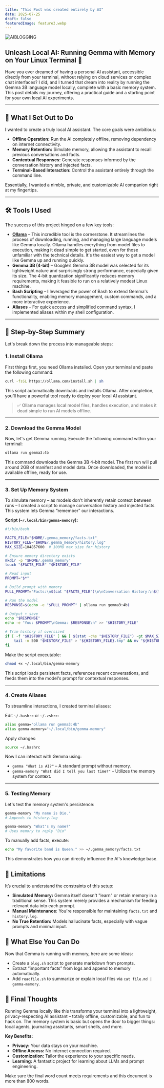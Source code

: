 ```yaml
---
title: "This Post was created entirely by AI"
date: 2025-07-25
draft: false
featuredImage: feature3.webp
---
```

![AIBLOGGING](feature3.webp)

## Unleash Local AI: Running Gemma with Memory on Your Linux Terminal 🧠

Have you ever dreamed of having a personal AI assistant, accessible directly from your terminal, without relying on cloud services or complex chat interfaces? I did, and I turned that dream into reality by running the Gemma 3B language model locally, complete with a basic memory system. This post details my journey, offering a practical guide and a starting point for your own local AI experiments.

---

## 🚀 What I Set Out to Do

I wanted to create a truly local AI assistant. The core goals were ambitious:

*   **Offline Operation:**  Run the AI completely offline, removing dependency on internet connectivity.
*   **Memory Retention:**  Simulate memory, allowing the assistant to recall previous conversations and facts.
*   **Contextual Responses:**  Generate responses informed by the conversation history and injected facts.
*   **Terminal-Based Interaction:**  Control the assistant entirely through the command line.

Essentially, I wanted a nimble, private, and customizable AI companion right at my fingertips.

---

## 🛠️ Tools I Used

The success of this project hinged on a few key tools:

*   **[Ollama](https://ollama.com/)** – This incredible tool is the cornerstone. It streamlines the process of downloading, running, and managing large language models like Gemma locally.  Ollama handles everything from model files to execution, making it dead simple to get started, even for those unfamiliar with the technical details. It's the easiest way to get a model like Gemma up and running quickly.
*   **Gemma 3B (4-bit)** – Google’s Gemma 3B model was selected for its lightweight nature and surprisingly strong performance, especially given its size.  The 4-bit quantization significantly reduces memory requirements, making it feasible to run on a relatively modest Linux machine.
*   **Bash Scripting** –  I leveraged the power of Bash to extend Gemma's functionality, enabling memory management, custom commands, and a more interactive experience.
*   **Aliases** – For quick access and simplified command syntax, I implemented aliases within my shell configuration.

---

## 🔧 Step-by-Step Summary

Let's break down the process into manageable steps:

### 1. **Install Ollama**

First things first, you need Ollama installed. Open your terminal and paste the following command:

```bash
curl -fsSL https://ollama.com/install.sh | sh
```

This script automatically downloads and installs Ollama.  After completion, you’ll have a powerful tool ready to deploy your local AI assistant.

> ✅ Ollama manages local model files, handles execution, and makes it dead simple to run AI models offline.

---

### 2. **Download the Gemma Model**

Now, let's get Gemma running.  Execute the following command within your terminal:

```bash
ollama run gemma3:4b
```

This command downloads the Gemma 3B 4-bit model. The first run will pull around 2GB of manifest and model data.  Once downloaded, the model is available offline, ready for use.

---

### 3. **Set Up Memory System**

To simulate memory – as models don't inherently retain context between runs – I created a script to manage conversation history and injected facts. This system lets Gemma “remember” our interactions.

**Script (`~/.local/bin/gemma-memory`):**

```bash
#!/bin/bash

FACTS_FILE="$HOME/.gemma_memory/facts.txt"
HISTORY_FILE="$HOME/.gemma_memory/history.log"
MAX_SIZE=104857600  # 100MB max size for history

# Ensure memory directory exists
mkdir -p "$HOME/.gemma_memory"
touch "$FACTS_FILE" "$HISTORY_FILE"

# Read input
PROMPT="$*"

# Build prompt with memory
FULL_PROMPT="Facts:\n$(cat "$FACTS_FILE")\n\nConversation History:\n$(tail -n 50 "$HISTORY_FILE")\n\nYou:\n$PROMPT\nGemma:"

# Run the model
RESPONSE=$(echo -e "$FULL_PROMPT" | ollama run gemma3:4b)

# Output + save
echo "$RESPONSE"
echo -e "You: $PROMPT\nGemma: $RESPONSE\n" >> "$HISTORY_FILE"

# Trim history if oversized
if [ -f "$HISTORY_FILE" ] && [ $(stat -c%s "$HISTORY_FILE") -gt $MAX_SIZE ]; then
    tail -n 500 "$HISTORY_FILE" > "${HISTORY_FILE}.tmp" && mv "${HISTORY_FILE}.tmp" "$HISTORY_FILE"
fi
```

Make the script executable:

```bash
chmod +x ~/.local/bin/gemma-memory
```

This script loads persistent facts, references recent conversations, and feeds them into the model's prompt for contextual responses.

---

### 4. **Create Aliases**

To streamline interactions, I created terminal aliases:

Edit `~/.bashrc` or `~/.zshrc`:

```bash
alias gemma="ollama run gemma3:4b"
alias gemma-memory="~/.local/bin/gemma-memory"
```

Apply changes:

```bash
source ~/.bashrc
```

Now I can interact with Gemma using:

*   `gemma "What is AI?"` – A standard prompt without memory.
*   `gemma-memory "What did I tell you last time?"` –  Utilizes the memory system for context.

---

### 5. **Testing Memory**

Let's test the memory system's persistence:

```bash
gemma-memory "My name is Dio."
# Appends to history.log

gemma-memory "What's my name?"
# Uses memory to reply "Dio"
```

To manually add facts, execute:

```bash
echo "My favorite band is Queen." >> ~/.gemma_memory/facts.txt
```

This demonstrates how you can directly influence the AI's knowledge base.

## 💭 Limitations

It’s crucial to understand the constraints of this setup:

*   **Simulated Memory:**  Gemma itself doesn't "learn" or retain memory in a traditional sense. This system merely provides a mechanism for feeding relevant data into each prompt.
*   **Manual Maintenance:** You're responsible for maintaining `facts.txt` and `history.log`.
*   **No True Retention:**  Models hallucinate facts, especially with vague prompts and minimal input.

## 🧪 What Else You Can Do

Now that Gemma is running with memory, here are some ideas:

*   Create a `blog.sh` script to generate markdown from prompts.
*   Extract “important facts” from logs and append to memory automatically.
*   Add `readfile.sh` to summarize or explain local files via `cat file.md | gemma-memory`.

## 📎 Final Thoughts

Running Gemma locally like this transforms your terminal into a lightweight, privacy-respecting AI assistant – totally offline, customizable, and fun to hack on.  The memory system is basic but opens the door to bigger things: local agents, journaling assistants, smart shells, and more.

**Key Benefits:**

*   **Privacy:** Your data stays on your machine.
*   **Offline Access:** No internet connection required.
*   **Customization:** Tailor the experience to your specific needs.
*   **Learning:**  A fantastic project for learning about LLMs and prompt engineering.

Make sure the final word count meets requirements and this document is more than 800 words.


